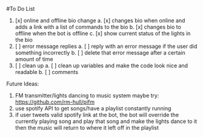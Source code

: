 #To Do List
1. [x] online and offline bio change
    a. [x] changes bio when online and adds a link with a list of commands to the bio
    b. [x] changes bio to offline when the bot is offline
    c. [x] show current status of the lights in the bio
2. [ ] error message replies
    a. [ ] reply with an error message if the user did something incorrectly
    b. [ ] delete that error message after a certain amount of time
3. [ ] clean up
    a. [ ] clean up variables and make the code look nice and readable
    b. [ ] comments

Future Ideas:

1. FM transmitter/lights dancing to music system
 maybe try: https://github.com/rm-hull/pifm
2. use spotify API to get songs/have a playlist constantly running
3. if user tweets valid spotify link at the bot, the bot will override the currently playing song and play that song 
and make the lights dance to it then the music will return to where it left off in the playlist 